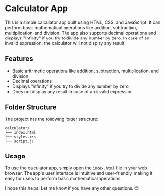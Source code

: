 
# Calculator App

This is a simple calculator app built using HTML, CSS, and JavaScript. It can perform basic mathematical operations like addition, subtraction, multiplication, and division. The app also supports decimal operations and displays "Infinity" if you try to divide any number by zero. In case of an invalid expression, the calculator will not display any result.

## Features

- Basic arithmetic operations like addition, subtraction, multiplication, and division
- Decimal operations
- Displays "Infinity" if you try to divide any number by zero
- Does not display any result in case of an invalid expression

## Folder Structure

The project has the following folder structure:

```
calculator/
├── index.html
├── styles.css
└── script.js
```

## Usage

To use the calculator app, simply open the `index.html` file in your web browser. The app's user interface is intuitive and user-friendly, making it easy for users to perform basic mathematical operations.


I hope this helps! Let me know if you have any other questions. 😊
